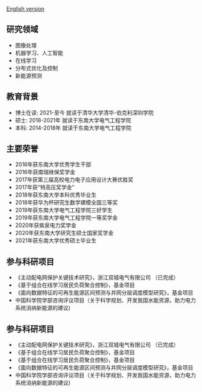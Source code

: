 [English version](http://sanglinwei.com/sanglinwei21/)
## 研究领域
- 图像处理
- 机器学习、人工智能
- 在线学习
- 分布式优化及控制
- 新能源预测

## 教育背景
- 博士在读: 2021-至今 就读于清华大学清华-伯克利深圳学院
- 硕士: 2018-2021年 就读于东南大学电气工程学院
- 本科: 2014-2018年 就读于东南大学电气工程学院

## 主要荣誉
- 2016年获东南大学优秀学生干部
- 2016年获南瑞继保奖学金
- 2017年获第三届高校电力电子应用设计大赛优胜奖
- 2017年获“特高压奖学金”
- 2018年获东南大学本科优秀毕业生
- 2018年获华为杯研究生数学建模全国三等奖
- 2019年获东南大学电气工程学院三好学生
- 2019年获东南大学电气工程学院一等奖学金
- 2020年获紫泉电力奖学金
- 2020年获东南大学研究生硕士国家奖学金
- 2021年获东南大学优秀硕士毕业生

## 参与科研项目
- 《主动配电网保护关键技术研究》，浙江双城电气有限公司 （已完成）
- 《基于组合在线学习居民负荷聚合控制》，基金项目
- 《面向数据特征的可再生能源区间预测与并网分层调度模型研究》，基金项目
- 中国科学院学部咨询评议项目（关于科学规划、开发我国水能资源，助力电力系统消纳新能源的建议)

## 参与科研项目
- 《主动配电网保护关键技术研究》，浙江双城电气有限公司 （已完成）
- 《基于组合在线学习居民负荷聚合控制》，基金项目 
- 《基于组合在线学习居民负荷聚合控制》，基金项目
- 《面向数据特征的可再生能源区间预测与并网分层调度模型研究》，基金项目
- 中国科学院学部咨询评议项目（关于科学规划、开发我国水能资源，助力电力系统消纳新能源的建议)

